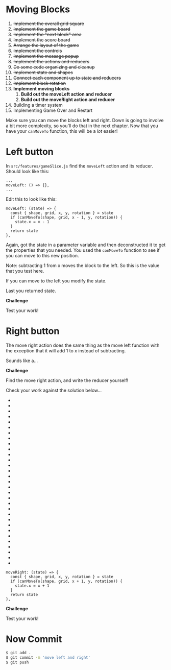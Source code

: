 # Moving Blocks

1. ~~Implement the overall grid square~~
1. ~~Implement the game board~~
1. ~~Implement the "next block" area~~
1. ~~Implement the score board~~
1. ~~Arrange the layout of the game~~
1. ~~Implement the controls~~
1. ~~Implement the message popup~~
1. ~~Implement the actions and reducers~~
1. ~~Do some code organizing and cleanup~~
1. ~~Implement state and shapes~~
1. ~~Connect each component up to state and reducers~~
1. ~~Implement block rotation~~
1. **Implement moving blocks**
    1. **Build out the moveLeft action and reducer**
    1. **Build out the moveRight action and reducer**
1. Building a timer system
1. Implementing Game Over and Restart

Make sure you can move the blocks left and right. Down is going to involve a bit more complexity, so you'll do that in the next chapter. Now that you have your `canMoveTo` function, this will be a _lot_ easier!

# Left button

In `src/features/gameSlice.js` find the `moveLeft` action and its reducer. Should look like this: 

```JS
...
moveLeft: () => {},
...
```

Edit this to look like this: 

```JS
moveLeft: (state) => {
  const { shape, grid, x, y, rotation } = state
  if (canMoveTo(shape, grid, x - 1, y, rotation)) {
    state.x = x - 1
  }
  return state
},
```

Again, got the state in a parameter variable and then deconstructed it to get the properties that you needed. You used the `conMoveTo` function to see if you can move to this new position. 

Note: subtracting 1 from x moves the block to the left. So this is the value that you test here. 

If you can move to the left you modify the state.

Last you returned state. 

**Challenge**

Test your work!

# Right button

The move right action does the same thing as the move left function with the exception that it will add 1 to x instead of subtracting. 

Sounds like a...

**Challenge**

Find the move right action, and write the reducer yourself! 

Check your work against the solution below...

-
-
-
-
-
-
-
-
-
-
-
-
-
-
-
-
-
-
-
-
-
-
-
-
-
-
-
-
-
-
-

```JS
moveRight: (state) => {
  const { shape, grid, x, y, rotation } = state
  if (canMoveTo(shape, grid, x + 1, y, rotation)) {
    state.x = x + 1
  }
  return state
},
```

**Challenge**

Test your work! 

# Now Commit

```bash
$ git add .
$ git commit -m 'move left and right'
$ git push
```
